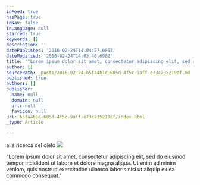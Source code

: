 ```yaml
---
inFeed: true
hasPage: true
inNav: false
inLanguage: null
starred: true
keywords: []
description: ''
datePublished: '2016-02-24T14:04:27.085Z'
dateModified: '2016-02-24T14:03:46.690Z'
title: '"Lorem ipsum dolor sit amet, consectetur adipiscing elit, sed do eiusmod tempor incididunt ut labore et dolore magna aliqua. Ut enim ad minim veniam, quis nostrud exercitation ullamco laboris nisi ut aliquip ex ea commodo consequat. Duis aute irure dolor in reprehenderit in voluptate velit esse cillum dolore eu fugiat nulla pariatur. Excepteur sint occaecat cupidatat non proident, sunt in culpa qui officia deserunt mollit anim id est laborum."'
author: []
sourcePath: _posts/2016-02-24-b5fa4b1d-605d-4f5c-9aff-e73c235219df.md
published: true
authors: []
publisher:
  name: null
  domain: null
  url: null
  favicon: null
url: b5fa4b1d-605d-4f5c-9aff-e73c235219df/index.html
_type: Article

---
```

alla ricerca del cielo
![](https://s3-us-west-2.amazonaws.com/the-grid-img/p/1b4a52e27afa4439e4238cc1cf877a3cdde1f7dc.jpg)

"Lorem ipsum dolor sit amet, consectetur adipiscing elit, sed do eiusmod tempor incididunt ut labore et dolore magna aliqua. Ut enim ad minim veniam, quis nostrud exercitation ullamco laboris nisi ut aliquip ex ea commodo consequat."